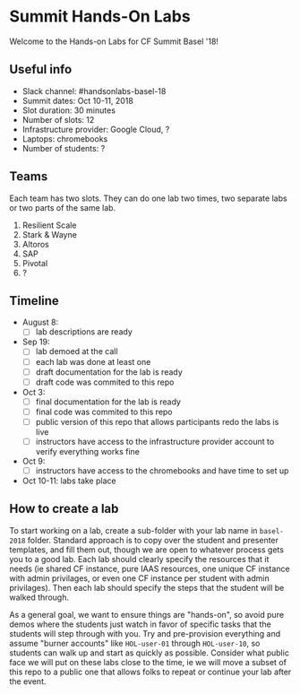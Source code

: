 Summit Hands-On Labs
====================

Welcome to the Hands-on Labs for CF Summit Basel '18!

Useful info
-----------

- Slack channel: #handsonlabs-basel-18
- Summit dates: Oct 10-11, 2018
- Slot duration: 30 minutes
- Number of slots: 12
- Infrastructure provider: Google Cloud, ?
- Laptops: chromebooks
- Number of students: ?

Teams
-----

Each team has two slots. They can do one lab two times, two separate labs or two parts of the same lab.

1. Resilient Scale
1. Stark & Wayne
1. Altoros
1. SAP
1. Pivotal
1. ?

Timeline
--------

- August 8:
  - [ ] lab descriptions are ready
- Sep 19:
  - [ ] lab demoed at the call
  - [ ] each lab was done at least one
  - [ ] draft documentation for the lab is ready
  - [ ] draft code was commited to this repo
- Oct 3:
  - [ ] final documentation for the lab is ready
  - [ ] final code was commited to this repo
  - [ ] public version of this repo that allows participants redo the labs is live
  - [ ] instructors have access to the infrastructure provider account to verify everything works fine
- Oct 9:
  - [ ] instructors have access to the chromebooks and have time to set up
- Oct 10-11: labs take place

How to create a lab
-------------------

To start working on a lab, create a sub-folder with your lab name in `basel-2018` folder.  Standard approach is to copy over the student and presenter templates, and fill them out, though we are open to whatever process gets you to a good lab.  Each lab should clearly specify the resources that it needs (ie shared CF instance, pure IAAS resources, one unique CF instance with admin privilages, or even one CF instance per student with admin privilages).  Then each lab should specify the steps that the student will be walked through.

As a general goal, we want to ensure things are "hands-on", so avoid pure demos where the students just watch in favor of specific tasks that the students will step through with you.  Try and pre-provision everything and assume "burner accounts" like `HOL-user-01` through `HOL-user-10`, so students can walk up and start as quickly as possible.  Consider what public face we will put on these labs close to the time, ie we will move a subset of this repo to a public one that allows folks to repeat or continue your lab after the event.  
